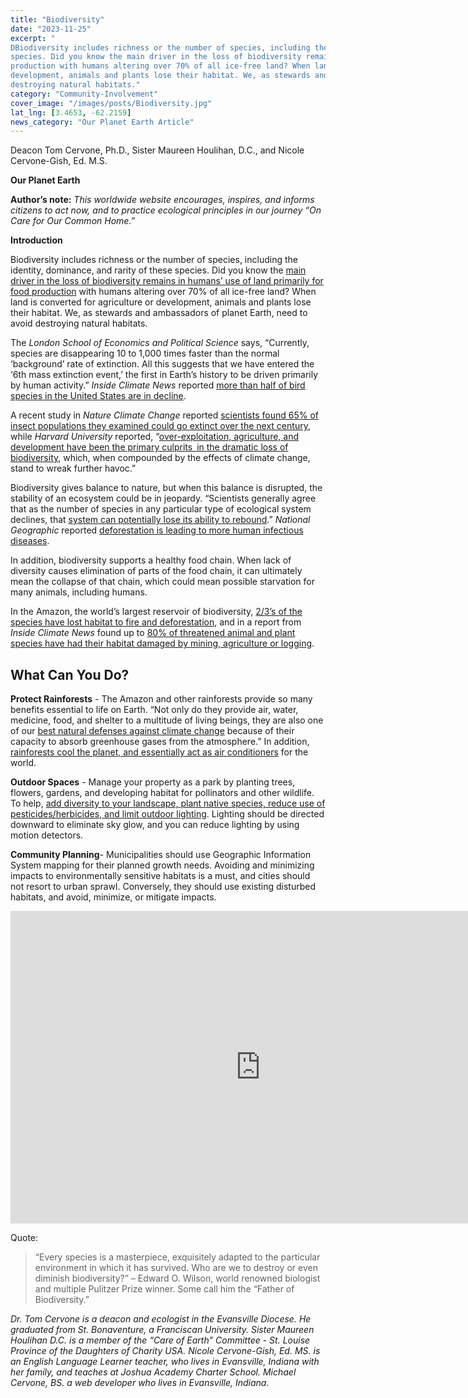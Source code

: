 ```yaml
---
title: "Biodiversity"
date: "2023-11-25"
excerpt: "
DBiodiversity includes richness or the number of species, including the identity, dominance, and rarity of these
species. Did you know the main driver in the loss of biodiversity remains in humans’ use of land primarily for food
production with humans altering over 70% of all ice-free land? When land is converted for agriculture or
development, animals and plants lose their habitat. We, as stewards and ambassadors of planet Earth, need to avoid
destroying natural habitats."
category: "Community-Involvement"
cover_image: "/images/posts/Biodiversity.jpg"
lat_lng: [3.4653, -62.2159]
news_category: "Our Planet Earth Article"
---
```


Deacon Tom Cervone, Ph.D., Sister Maureen Houlihan, D.C., and Nicole Cervone-Gish, Ed. M.S.

**Our Planet Earth**

**Author’s note:** _This worldwide website encourages, inspires, and informs citizens to act now, and to practice
ecological principles in our journey “On Care for Our Common Home.”_

**Introduction**

Biodiversity includes richness or the number of species, including the identity, dominance, and rarity of these
species. Did you know the [main driver in the loss of biodiversity remains in humans’ use of land primarily for food
production](https://www.un.org/en/climatechange/science/climate-issues/biodiversity) with humans altering over 70% of all ice-free land? When land is converted for agriculture or
development, animals and plants lose their habitat. We, as stewards and ambassadors of planet Earth, need to avoid
destroying natural habitats.

The _London School of Economics and Political Science_ says, “Currently, species are disappearing 10 to 1,000 times
faster than the normal ‘background’ rate of extinction. All this suggests that we have entered the ‘6th mass extinction
event,’ the first in Earth’s history to be driven primarily by human activity.” _Inside Climate News_ reported [more than
half of bird species in the United States are in decline](https://insideclimatenews.org/news/22102022/whats-good-for-birds-is-good-for-people-and-the-planet-but-more-than-half-of-bird-species-in-the-u-s-are-in-decline/).

A recent study in _Nature Climate Change_ reported [scientists found 65% of insect populations they examined
could go extinct over the next century](https://climate.nasa.gov/news/3231/climate-change-can-put-more-insects-at-risk-for-extinction/), while _Harvard University_ reported, “[over-exploitation, agriculture, and
development have been the primary culprits in the dramatic loss of biodiversity](https://sitn.hms.harvard.edu/flash/2020/losing-ground/), which, when compounded by
the effects of climate change, stand to wreak further havoc.”

Biodiversity gives balance to nature, but when this balance is disrupted, the stability of an ecosystem could be in
jeopardy. “Scientists generally agree that as the number of species in any particular type of ecological system declines,
that [system can potentially lose its ability to rebound](https://www.epa.gov/report-environment/diversity-and-biological-balance).” _National Geographic_ reported [deforestation is leading to more human infectious diseases](https://www.nationalgeographic.com/science/article/deforestation-leading-to-more-infectious-diseases-in-humans).

In addition, biodiversity supports a healthy food chain. When lack of diversity causes elimination of parts of the food
chain, it can ultimately mean the collapse of that chain, which could mean possible starvation for many animals,
including humans.

In the Amazon, the world’s largest reservoir of biodiversity, [2/3’s of the species have lost habitat to fire and
deforestation](https://insideclimatenews.org/news/01092021/amazon-rainforest-biodiversity-deforestation-fires/), and in a report from _Inside Climate News_ found up to [80% of threatened animal and plant species have
had their habitat damaged by mining, agriculture or logging](https://insideclimatenews.org/news/14032018/climate-change-species-at-risk-biodiversity-plants-animal-migration-global-warming/).

## What Can You Do?

**Protect Rainforests** - The Amazon and other rainforests provide so many benefits essential to life on Earth.
“Not only do they provide air, water, medicine, food, and shelter to a multitude of living beings, they are also
one of our [best natural defenses against climate change](https://www.rainforest-alliance.org/everyday-actions/9-rainforest-facts-everyone-should-know/) because of their capacity to absorb greenhouse gases from the atmosphere.” In addition, [rainforests cool the planet, and essentially act as air conditioners](https://www.sciencedaily.com/releases/2007/04/070409181831.htm) for the world.

**Outdoor Spaces** - Manage your property as a park by planting trees, flowers, gardens, and developing habitat
for pollinators and other wildlife. To help, [add diversity to your landscape, plant native species, reduce use of
pesticides/herbicides, and limit outdoor lighting](https://www.floridamuseum.ufl.edu/earth-systems/the-insect-effect/). Lighting should be directed downward to eliminate sky glow,
and you can reduce lighting by using motion detectors.

**Community Planning**- Municipalities should use Geographic Information System mapping for their planned
growth needs. Avoiding and minimizing impacts to environmentally sensitive habitats is a must, and cities
should not resort to urban sprawl. Conversely, they should use existing disturbed habitats, and avoid, minimize,
or mitigate impacts.

<iframe width="800" height="500" src="https://www.youtube.com/embed/XAju0353w9I?si=H6hUQI2eNMYBCXJe" title="YouTube video player" frameborder="0" allow="accelerometer; autoplay; clipboard-write; encrypted-media; gyroscope; picture-in-picture; web-share" allowfullscreen></iframe>

Quote:

> “Every species is a masterpiece, exquisitely adapted to the particular environment in which it has survived. Who
> are we to destroy or even diminish biodiversity?” – Edward O. Wilson, world renowned biologist and multiple
> Pulitzer Prize winner. Some call him the “Father of Biodiversity.”

_Dr. Tom Cervone is a deacon and ecologist in the Evansville Diocese. He graduated from St. Bonaventure, a
Franciscan University. Sister Maureen Houlihan D.C. is a member of the “Care of Earth” Committee - St.
Louise Province of the Daughters of Charity USA. Nicole Cervone-Gish, Ed. MS. is an English Language
Learner teacher, who lives in Evansville, Indiana with her family, and teaches at Joshua Academy Charter
School. Michael Cervone, BS. a web developer who lives in Evansville, Indiana._
